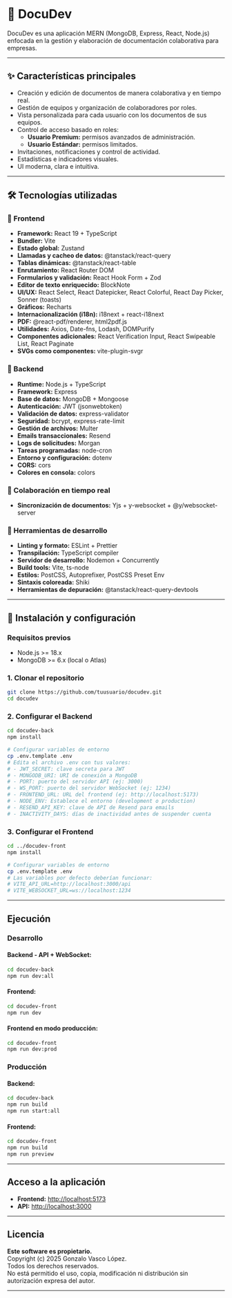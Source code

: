# 📄 DocuDev

DocuDev es una aplicación MERN (MongoDB, Express, React, Node.js) enfocada en la gestión y elaboración de documentación colaborativa para empresas.

---

## ✨ Características principales

- Creación y edición de documentos de manera colaborativa y en tiempo real.
- Gestión de equipos y organización de colaboradores por roles.
- Vista personalizada para cada usuario con los documentos de sus equipos.
- Control de acceso basado en roles:
  - **Usuario Premium:** permisos avanzados de administración.
  - **Usuario Estándar:** permisos limitados.
- Invitaciones, notificaciones y control de actividad.
- Estadísticas e indicadores visuales.
- UI moderna, clara e intuitiva.

---

## 🛠️ Tecnologías utilizadas

### 🧩 Frontend

- **Framework:** React 19 + TypeScript
- **Bundler:** Vite
- **Estado global:** Zustand
- **Llamadas y cacheo de datos:** @tanstack/react-query
- **Tablas dinámicas:** @tanstack/react-table
- **Enrutamiento:** React Router DOM
- **Formularios y validación:** React Hook Form + Zod
- **Editor de texto enriquecido:** BlockNote
- **UI/UX:** React Select, React Datepicker, React Colorful, React Day Picker, Sonner (toasts)
- **Gráficos:** Recharts
- **Internacionalización (i18n):** i18next + react-i18next
- **PDF:** @react-pdf/renderer, html2pdf.js
- **Utilidades:** Axios, Date-fns, Lodash, DOMPurify
- **Componentes adicionales:** React Verification Input, React Swipeable List, React Paginate
- **SVGs como componentes:** vite-plugin-svgr

### 🧪 Backend

- **Runtime:** Node.js + TypeScript
- **Framework:** Express
- **Base de datos:** MongoDB + Mongoose
- **Autenticación:** JWT (jsonwebtoken)
- **Validación de datos:** express-validator
- **Seguridad:** bcrypt, express-rate-limit
- **Gestión de archivos:** Multer
- **Emails transaccionales:** Resend
- **Logs de solicitudes:** Morgan
- **Tareas programadas:** node-cron
- **Entorno y configuración:** dotenv
- **CORS:** cors
- **Colores en consola:** colors

### 🔄 Colaboración en tiempo real

- **Sincronización de documentos:** Yjs + y-websocket + @y/websocket-server

### 🧰 Herramientas de desarrollo

- **Linting y formato:** ESLint + Prettier
- **Transpilación:** TypeScript compiler
- **Servidor de desarrollo:** Nodemon + Concurrently
- **Build tools:** Vite, ts-node
- **Estilos:** PostCSS, Autoprefixer, PostCSS Preset Env
- **Sintaxis coloreada:** Shiki
- **Herramientas de depuración:** @tanstack/react-query-devtools

---

## 🚀 Instalación y configuración

### Requisitos previos

- Node.js >= 18.x
- MongoDB >= 6.x (local o Atlas)

### 1. Clonar el repositorio

```bash
git clone https://github.com/tuusuario/docudev.git
cd docudev
```

### 2. Configurar el Backend

```bash
cd docudev-back
npm install

# Configurar variables de entorno
cp .env.template .env
# Edita el archivo .env con tus valores:
# - JWT_SECRET: clave secreta para JWT
# - MONGODB_URI: URI de conexión a MongoDB
# - PORT: puerto del servidor API (ej: 3000)
# - WS_PORT: puerto del servidor WebSocket (ej: 1234)
# - FRONTEND_URL: URL del frontend (ej: http://localhost:5173)
# - NODE_ENV: Establece el entorno (development o production)
# - RESEND_API_KEY: clave de API de Resend para emails
# - INACTIVITY_DAYS: días de inactividad antes de suspender cuenta
```

### 3. Configurar el Frontend

```bash
cd ../docudev-front
npm install

# Configurar variables de entorno
cp .env.template .env
# Las variables por defecto deberían funcionar:
# VITE_API_URL=http://localhost:3000/api
# VITE_WEBSOCKET_URL=ws://localhost:1234
```

---

## Ejecución

### Desarrollo

#### Backend - API + WebSocket:

```bash
cd docudev-back
npm run dev:all
```

#### Frontend:

```bash
cd docudev-front
npm run dev
```

#### Frontend en modo producción:

```bash
cd docudev-front
npm run dev:prod
```

### Producción

#### Backend:

```bash
cd docudev-back
npm run build
npm run start:all
```

#### Frontend:

```bash
cd docudev-front
npm run build
npm run preview
```

---

## Acceso a la aplicación

- **Frontend:** [http://localhost:5173](http://localhost:5173)
- **API:** [http://localhost:3000](http://localhost:3000)

---

## Licencia

**Este software es propietario.**  
Copyright (c) 2025 Gonzalo Vasco López.  
Todos los derechos reservados.  
No está permitido el uso, copia, modificación ni distribución sin autorización expresa del autor.

---
